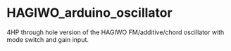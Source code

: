 # HAGIWO_arduino_oscillator
4HP through hole version of the HAGIWO FM/additive/chord oscillator with mode switch and gain input.
